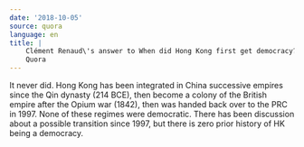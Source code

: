 ```yaml
---
date: '2018-10-05'
source: quora
language: en
title: |
    Clément Renaud\'s answer to When did Hong Kong first get democracy? -
    Quora
---
```


It never did. Hong Kong has been integrated in China successive empires
since the Qin dynasty (214 BCE), then become a colony of the British
empire after the Opium war (1842), then was handed back over to the PRC
in 1997. None of these regimes were democratic. There has been
discussion about a possible transition since 1997, but there is zero
prior history of HK being a democracy.
